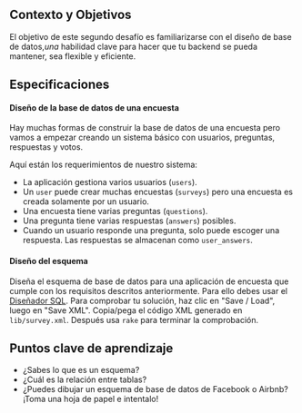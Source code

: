 ## Contexto y Objetivos

El objetivo de este segundo desafío es familiarizarse con el diseño de base de datos,*una* habilidad clave para hacer que tu backend se pueda mantener, sea flexible y eficiente.

## Especificaciones

#### Diseño de la base de datos de una encuesta

Hay muchas formas de construir la base de datos de una encuesta pero vamos a empezar creando un sistema básico con usuarios, preguntas, respuestas y votos.

Aquí están los requerimientos de nuestro sistema:

- La aplicación gestiona varios usuarios (`users`).
- Un `user` puede crear muchas encuestas (`surveys`) pero una encuesta es creada solamente por un usuario.
- Una encuesta tiene varias preguntas (`questions`).
- Una pregunta tiene varias respuestas (`answers`) posibles.
- Cuando un usuario responde una pregunta, solo puede escoger una respuesta. Las respuestas se almacenan como `user_answers`.

#### Diseño del esquema

Diseña el esquema de base de datos para una aplicación de encuesta que cumple con los requisitos descritos anteriormente.
Para ello debes usar el [Diseñador SQL](http://db.lewagon.com).
Para comprobar tu solución, haz clic en "Save / Load", luego en "Save XML". Copia/pega el código XML generado en `lib/survey.xml`. Después usa `rake` para terminar la comprobación.

## Puntos clave de aprendizaje

- ¿Sabes lo que es un esquema?
- ¿Cuál es la relación entre tablas?
- ¿Puedes dibujar un esquema de base de datos de Facebook o Airbnb? ¡Toma una hoja de papel e intentalo!

